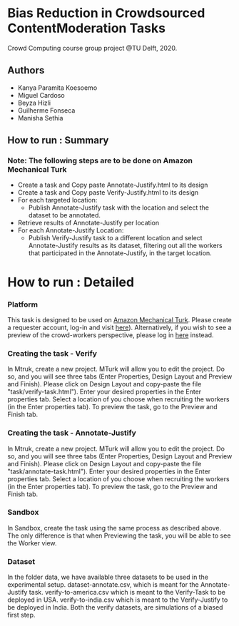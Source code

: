 # Bias Reduction in Crowdsourced ContentModeration Tasks

Crowd Computing course group project @TU Delft, 2020.

## Authors
* Kanya Paramita Koesoemo
* Miguel Cardoso
* Beyza Hizli
* Guilherme Fonseca
* Manisha Sethia


## How to run : Summary
### Note: The following steps are to be done on Amazon Mechanical Turk
* Create a task and Copy paste Annotate-Justify.html to its design
* Create a task and Copy paste Verify-Justify.html to its design
* For each targeted location:
  *  Publish Annotate-Justify task with the location and select the dataset to be annotated.
* Retrieve results of Annotate-Justify per location
* For each Annotate-Justify Location:
  *  Publish Verify-Justify task to a different location and select Annotate-Justify results as its dataset, filtering out all the workers that participated in the Annotate-Justify, in the target location.

# How to run : Detailed 
### Platform 

This task is designed to be used on [Amazon Mechanical Turk](https://www.mturk.com/). Please create a requester account, log-in and visit [here](https://requester.mturk.com/create/projects/new)). 
Alternatively, if you wish to see a preview of the crowd-workers perspective, please log in [here](https://requester.mturk.com/developer/sandbox) instead.

### Creating the task - Verify
In Mtruk, create a new project. MTurk will allow you to edit the project. Do so, and you will see three tabs (Enter Properties, Design Layout and Preview and Finish). Please click on Design Layout and copy-paste the file "task/verify-task.html"). Enter your desired properties in the Enter properties tab. Select a location of you choose when recruiting the workers (in the Enter properties tab). To preview the task, go to the Preview and Finish tab. 

### Creating the task - Annotate-Justify
In Mtruk, create a new project. MTurk will allow you to edit the project. Do so, and you will see three tabs (Enter Properties, Design Layout and Preview and Finish). Please click on Design Layout and copy-paste the file "task/annotate-task.html"). Enter your desired properties in the Enter properties tab. Select a location of you choose when recruiting the workers (in the Enter properties tab). To preview the task, go to the Preview and Finish tab. 

### Sandbox
In Sandbox, create the task using the same process as described above. The only difference is that when Previewing the task, you will be able to see the Worker view. 

### Dataset
In the folder data, we have available three datasets to be used in the experimental setup. dataset-annotate.csv, which is meant for the Annotate-Justify task. verify-to-america.csv which is meant to the Verify-Task to be deployed in USA. verify-to-india.csv which is meant to the Verify-Justify to be deployed in India. Both the verify datasets, are simulations of a biased first step.
